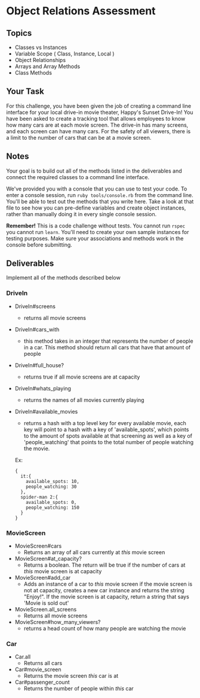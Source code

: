 # Object Relations Assessment

## Topics

+ Classes vs Instances
+ Variable Scope ( Class, Instance, Local )
+ Object Relationships
+ Arrays and Array Methods
+ Class Methods

## Your Task

For this challenge, you have been given the job of creating a command line interface for your local drive-in movie theater, Happy's Sunset Drive-In! You have been asked to create a tracking tool that allows employees to know how many cars are at each movie screen.  The drive-in has many screens, and each screen can have many cars.  For the safety of all viewers, there is a limit to the number of cars that can be at a movie screen.  

## Notes

Your goal is to build out all of the methods listed in the deliverables and connect the required classes to a command line interface.

 We've provided you with a console that you can use to test your code. To enter a console session, run `ruby tools/console.rb` from the command line. You'll be able to test out the methods that you write here. Take a look at that file to see how you can pre-define variables and create object instances, rather than manually doing it in every single console session.

 **Remember!** This is a code challenge without tests. You cannot run `rspec` you cannot run `learn`. You'll need to create your own sample instances for testing purposes. Make sure your associations and methods work in the console before submitting.


## Deliverables

Implement all of the methods described below

### DriveIn

+ DriveIn#screens
  + returns all movie screens
+ DriveIn#cars_with
  + this method takes in an integer that represents the number of people in a car. This method should return all cars that have that amount of people
+ DriveIn#full_house?
  + returns true if all movie screens are at capacity
+ DriveIn#whats_playing
  + returns the names of all movies currently playing
+ DriveIn#available_movies
  + returns a hash with a top level key for every available movie, each key will point
  to a hash with a key of 'available_spots', which points to the amount of spots available
  at that screening as well as a key of 'people_watching' that points to the total number of people watching the movie.

  Ex:
  ```
  {
    it:{
      available_spots: 10,
      people_watching: 30
    },
    spider-man 2:{
      available_spots: 0,
      people_watching: 150
    }  
  }
  ```



### MovieScreen

+ MovieScreen#cars
  + Returns an array of all cars currently at _this_ movie screen
+ MovieScreen#at_capacity?
  + Returns a boolean.  The return will be true if the number of cars at _this_ movie screen is at capacity
+ MovieScreen#add_car
  + Adds an instance of a car to _this_ movie screen if the movie screen is not at capacity, creates a new car instance and returns the string "Enjoy!".  If the movie screen is at capacity, return a string that says 'Movie is sold out'
+ MovieScreen.all_screens
  + Returns all movie screens
+ MovieScreen#how_many_viewers?
  + returns a head count of how many people are watching the movie

### Car

+ Car.all
  + Returns all cars
+ Car#movie_screen
  + Returns the movie screen _this_ car is at
+ Car#passenger_count
  + Returns the number of people within _this_ car
